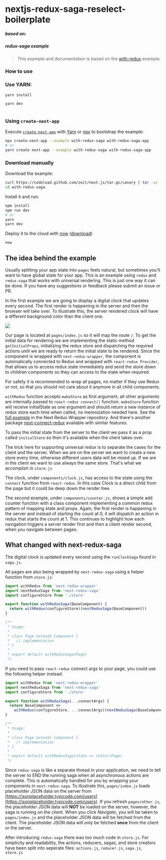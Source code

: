 # nextjs-redux-saga-reselect-boilerplate
##### based on:
##### redux-saga example

> This example and documentation is based on the [with-redux](https://github.com/zeit/next.js/tree/master/examples/with-redux) example.

### How to use

### Use YARN:

`yarn install`

`yarn dev`
#

### Using `create-next-app`

Execute [`create-next-app`](https://github.com/segmentio/create-next-app) with [Yarn](https://yarnpkg.com/lang/en/docs/cli/create/) or [npx](https://github.com/zkat/npx#readme) to bootstrap the example:

```bash
npx create-next-app --example with-redux-saga with-redux-saga-app
# or
yarn create next-app --example with-redux-saga with-redux-saga-app
```

### Download manually

Download the example:

```bash
curl https://codeload.github.com/zeit/next.js/tar.gz/canary | tar -xz --strip=2 next.js-canary/examples/with-redux-saga
cd with-redux-saga
```

Install it and run:

```bash
npm install
npm run dev
# or
yarn
yarn dev
```

Deploy it to the cloud with [now](https://zeit.co/now) ([download](https://zeit.co/download))

```bash
now
```

## The idea behind the example

Usually splitting your app state into `pages` feels natural, but sometimes you'll want to have global state for your app. This is an example using `redux` and `redux-saga` that works with universal rendering. This is just one way it can be done. If you have any suggestions or feedback please submit an issue or PR.

In the first example we are going to display a digital clock that updates every second. The first render is happening in the server and then the browser will take over. To illustrate this, the server rendered clock will have a different background color than the client one.

![](http://i.imgur.com/JCxtWSj.gif)

Our page is located at `pages/index.js` so it will map the route `/`. To get the initial data for rendering we are implementing the static method `getInitialProps`, initializing the redux store and dispatching the required actions until we are ready to return the initial state to be rendered. Since the component is wrapped with `next-redux-wrapper`, the component is automatically connected to Redux and wrapped with `react-redux Provider`, that allows us to access redux state immediately and send the store down to children components so they can access to the state when required.

For safety it is recommended to wrap all pages, no matter if they use Redux or not, so that you should not care about it anymore in all child components.

`withRedux` function accepts `makeStore` as first argument, all other arguments are internally passed to `react-redux connect()` function. `makeStore` function will receive initialState as one argument and should return a new instance of redux store each time when called, no memoization needed here. See the [full example](https://github.com/kirill-konshin/next-redux-wrapper#usage) in the Next Redux Wrapper repository. And there's another package [next-connect-redux](https://github.com/huzidaha/next-connect-redux) available with similar features.

To pass the initial state from the server to the client we pass it as a prop called `initialState` so then it's available when the client takes over.

The trick here for supporting universal redux is to separate the cases for the client and the server. When we are on the server we want to create a new store every time, otherwise different users data will be mixed up. If we are in the client we want to use always the same store. That's what we accomplish in `store.js`

The clock, under `components/clock.js`, has access to the state using the `connect` function from `react-redux`. In this case Clock is a direct child from the page but it could be deep down the render tree.

The second example, under `components/counter.js`, shows a simple add counter function with a class component implementing a common redux pattern of mapping state and props. Again, the first render is happening in the server and instead of starting the count at 0, it will dispatch an action in redux that starts the count at 1. This continues to highlight how each navigation triggers a server render first and then a client render second, when you navigate between pages.

## What changed with next-redux-saga

The digital clock is updated every second using the `runClockSaga` found in `saga.js`.

All pages are also being wrapped by `next-redux-saga` using a helper function from `store.js`:

```js
import withRedux from 'next-redux-wrapper'
import nextReduxSaga from 'next-redux-saga'
import configureStore from './store'

export function withReduxSaga(BaseComponent) {
  return withRedux(configureStore)(nextReduxSaga(BaseComponent))
}

/**
 * Usage:
 *
 * class Page extends Component {
 *   // implementation
 * }
 *
 * export default withReduxSaga(Page)
 */
```

If you need to pass `react-redux` connect args to your page, you could use the following helper instead:

```js
import withRedux from 'next-redux-wrapper'
import nextReduxSaga from 'next-redux-saga'
import configureStore from './store'

export function withReduxSaga(...connectArgs) {
  return BaseComponent =>
    withRedux(configureStore, ...connectArgs)(nextReduxSaga(BaseComponent))
}

/**
 * Usage:
 *
 * class Page extends Component {
 *   // implementation
 * }
 *
 * export default withReduxSaga(state => state)(Page)
 */
```

Since `redux-saga` is like a separate thread in your application, we need to tell the server to END the running saga when all asynchronous actions are complete. This is automatically handled for you by wrapping your components in `next-redux-saga`. To illustrate this, `pages/index.js` loads placeholder JSON data on the server from [https://jsonplaceholder.typicode.com/users](https://jsonplaceholder.typicode.com/users). If you refresh `pages/other.js`, the placeholder JSON data will **NOT** be loaded on the server, however, the saga is running on the client. When you click _Navigate_, you will be taken to `pages/index.js` and the placeholder JSON data will be fetched from the client. The placeholder JSON data will only be fetched **once** from the client or the server.

After introducing `redux-saga` there was too much code in `store.js`. For simplicity and readability, the actions, reducers, sagas, and store creators have been split into seperate files: `actions.js`, `reducer.js`, `saga.js`, `store.js`
